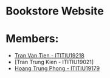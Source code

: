 <h1>Bookstore Website</h1>

# Members:
- [Tran Van Tien - ITITIU19218](https://www.facebook.com/profile.php?id=100010644854591)
- [Tran Trung Kien - ITITIU19021]
- [Hoang Trung Phong - ITITIU19179](https://www.facebook.com/hoang.trungphong.94)